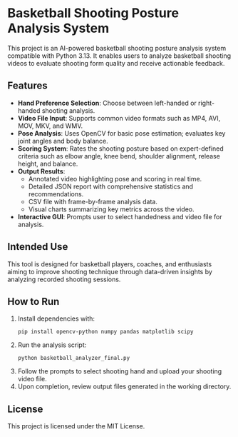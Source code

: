 
# Basketball Shooting Posture Analysis System

This project is an AI-powered basketball shooting posture analysis system compatible with Python 3.13. It enables users to analyze basketball shooting videos to evaluate shooting form quality and receive actionable feedback.

## Features

- **Hand Preference Selection**: Choose between left-handed or right-handed shooting analysis.
- **Video File Input**: Supports common video formats such as MP4, AVI, MOV, MKV, and WMV.
- **Pose Analysis**: Uses OpenCV for basic pose estimation; evaluates key joint angles and body balance.
- **Scoring System**: Rates the shooting posture based on expert-defined criteria such as elbow angle, knee bend, shoulder alignment, release height, and balance.
- **Output Results**:
  - Annotated video highlighting pose and scoring in real time.
  - Detailed JSON report with comprehensive statistics and recommendations.
  - CSV file with frame-by-frame analysis data.
  - Visual charts summarizing key metrics across the video.
- **Interactive GUI**: Prompts user to select handedness and video file for analysis.

## Intended Use

This tool is designed for basketball players, coaches, and enthusiasts aiming to improve shooting technique through data-driven insights by analyzing recorded shooting sessions.

## How to Run

1. Install dependencies with:
   ```
   pip install opencv-python numpy pandas matplotlib scipy
   ```
2. Run the analysis script:
   ```
   python basketball_analyzer_final.py
   ```
3. Follow the prompts to select shooting hand and upload your shooting video file.
4. Upon completion, review output files generated in the working directory.

## License

This project is licensed under the MIT License.
